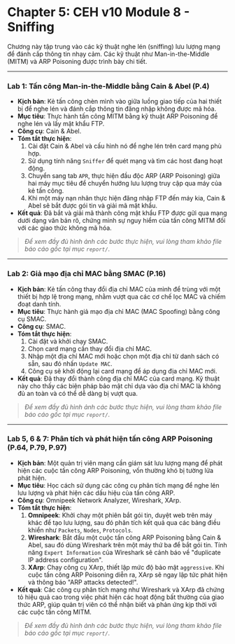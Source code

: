 # Chapter 5: CEH v10 Module 8 - Sniffing

Chương này tập trung vào các kỹ thuật nghe lén (sniffing) lưu lượng mạng để đánh cắp thông tin nhạy cảm. Các kỹ thuật như Man-in-the-Middle (MITM) và ARP Poisoning được trình bày chi tiết.

---

### Lab 1: Tấn công Man-in-the-Middle bằng Cain & Abel (P.4)

- **Kịch bản**: Kẻ tấn công chèn mình vào giữa luồng giao tiếp của hai thiết bị để nghe lén và đánh cắp thông tin đăng nhập không được mã hóa.
- **Mục tiêu**: Thực hành tấn công MITM bằng kỹ thuật ARP Poisoning để nghe lén và lấy mật khẩu FTP.
- **Công cụ**: Cain & Abel.
- **Tóm tắt thực hiện**:
  1. Cài đặt Cain & Abel và cấu hình nó để nghe lén trên card mạng phù hợp.
  2. Sử dụng tính năng `Sniffer` để quét mạng và tìm các host đang hoạt động.
  3. Chuyển sang tab `APR`, thực hiện đầu độc ARP (ARP Poisoning) giữa hai máy mục tiêu để chuyển hướng lưu lượng truy cập qua máy của kẻ tấn công.
  4. Khi một máy nạn nhân thực hiện đăng nhập FTP đến máy kia, Cain & Abel sẽ bắt được gói tin và giải mã mật khẩu.
- **Kết quả**: Đã bắt và giải mã thành công mật khẩu FTP được gửi qua mạng dưới dạng văn bản rõ, chứng minh sự nguy hiểm của tấn công MITM đối với các giao thức không mã hóa.

> *Để xem đầy đủ hình ảnh các bước thực hiện, vui lòng tham khảo file báo cáo gốc tại mục `report/`.*

---

### Lab 2: Giả mạo địa chỉ MAC bằng SMAC (P.16)

- **Kịch bản**: Kẻ tấn công thay đổi địa chỉ MAC của mình để trùng với một thiết bị hợp lệ trong mạng, nhằm vượt qua các cơ chế lọc MAC và chiếm đoạt danh tính.
- **Mục tiêu**: Thực hành giả mạo địa chỉ MAC (MAC Spoofing) bằng công cụ SMAC.
- **Công cụ**: SMAC.
- **Tóm tắt thực hiện**:
  1. Cài đặt và khởi chạy SMAC.
  2. Chọn card mạng cần thay đổi địa chỉ MAC.
  3. Nhập một địa chỉ MAC mới hoặc chọn một địa chỉ từ danh sách có sẵn, sau đó nhấn `Update MAC`.
  4. Công cụ sẽ khởi động lại card mạng để áp dụng địa chỉ MAC mới.
- **Kết quả**: Đã thay đổi thành công địa chỉ MAC của card mạng. Kỹ thuật này cho thấy các biện pháp bảo mật chỉ dựa vào địa chỉ MAC là không đủ an toàn và có thể dễ dàng bị vượt qua.

> *Để xem đầy đủ hình ảnh các bước thực hiện, vui lòng tham khảo file báo cáo gốc tại mục `report/`.*

---

### Lab 5, 6 & 7: Phân tích và phát hiện tấn công ARP Poisoning (P.64, P.79, P.97)

- **Kịch bản**: Một quản trị viên mạng cần giám sát lưu lượng mạng để phát hiện các cuộc tấn công ARP Poisoning, vốn thường khó bị tường lửa phát hiện.
- **Mục tiêu**: Học cách sử dụng các công cụ phân tích mạng để nghe lén lưu lượng và phát hiện các dấu hiệu của tấn công ARP.
- **Công cụ**: Omnipeek Network Analyzer, Wireshark, XArp.
- **Tóm tắt thực hiện**:
  1. **Omnipeek**: Khởi chạy một phiên bắt gói tin, duyệt web trên máy khác để tạo lưu lượng, sau đó phân tích kết quả qua các bảng điều khiển như `Packets`, `Nodes`, `Protocols`.
  2. **Wireshark**: Bắt đầu một cuộc tấn công ARP Poisoning bằng Cain & Abel, sau đó dùng Wireshark trên một máy thứ ba để bắt gói tin. Tính năng `Expert Information` của Wireshark sẽ cảnh báo về "duplicate IP address configuration".
  3. **XArp**: Chạy công cụ XArp, thiết lập mức độ bảo mật `aggressive`. Khi cuộc tấn công ARP Poisoning diễn ra, XArp sẽ ngay lập tức phát hiện và thông báo "ARP attacks detected!".
- **Kết quả**: Các công cụ phân tích mạng như Wireshark và XArp đã chứng tỏ hiệu quả cao trong việc phát hiện các hoạt động bất thường của giao thức ARP, giúp quản trị viên có thể nhận biết và phản ứng kịp thời với các cuộc tấn công MITM.

> *Để xem đầy đủ hình ảnh các bước thực hiện, vui lòng tham khảo file báo cáo gốc tại mục `report/`.*
